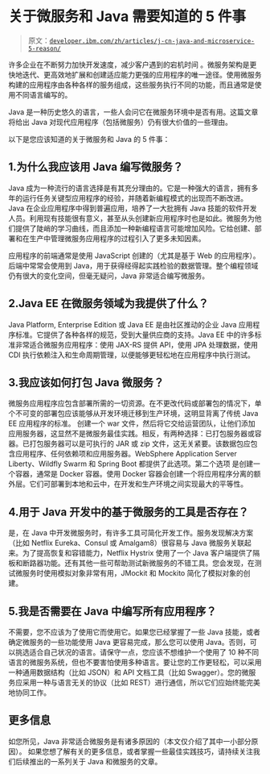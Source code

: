 # 关于微服务和 Java 需要知道的 5 件事

> 原文：[`developer.ibm.com/zh/articles/j-cn-java-and-microservice-5-reason/`](https://developer.ibm.com/zh/articles/j-cn-java-and-microservice-5-reason/)

许多企业在不断努力加快开发速度，减少客户遇到的宕机时间 。微服务架构是更快地迭代、更高效地扩展和创建适应能力更强的应用程序的唯一途径。使用微服务构建的应用程序由各种各样的服务组成，这些服务执行不同的功能，而且通常是使用不同语言编写的。

Java 是一种历史悠久的语言，一些人会问它在微服务环境中是否有用。这篇文章将给出 Java 对现代应用程序（包括微服务）仍有很大价值的一些理由。

以下是您应该知道的关于微服务和 Java 的 5 件事：

## 1.为什么我应该用 Java 编写微服务？

Java 成为一种流行的语言选择是有其充分理由的。它是一种强大的语言，拥有多年的运行任务关键型应用程序的经验，并随着新编程模式的出现而不断改进。Java 在企业应用程序中得到普遍应用，培养了一大批拥有 Java 技能的软件开发人员。利用现有技能很有意义，甚至从头创建新应用程序时也是如此。微服务为他们提供了陡峭的学习曲线，而且添加一种新编程语言可能增加风险。它给创建、部署和在生产中管理微服务应用程序的过程引入了更多未知因素。

应用程序的前端通常是使用 JavaScript 创建的（尤其是基于 Web 的应用程序）。后端中常常会使用到 Java，用于获得经得起实践检验的数据管理。整个编程领域仍有很大的变化空间，但毫无疑问，Java 非常适合编写微服务。

## 2.Java EE 在微服务领域为我提供了什么？

Java Platform, Enterprise Edition 或 Java EE 是由社区推动的企业 Java 应用程序标准。它提供了各种各样的规范，受到大量供应商的支持。Java EE 中的许多标准非常适合微服务应用程序：使用 JAX-RS 提供 API，使用 JPA 处理数据，使用 CDI 执行依赖注入和生命周期管理，以便能够更轻松地在应用程序中执行测试。

## 3.我应该如何打包 Java 微服务？

微服务应用程序应包含部署所需的一切资源。在不更改代码或部署包的情况下，单个不可变的部署包应该能够从开发环境迁移到生产环境，这明显背离了传统 Java EE 应用程序的标准。 创建一个 war 文件，然后将它交给运营团队，让他们添加应用服务器，这显然不是微服务最佳实践。相反，有两种选择：已打包服务器或容器。已打包服务器可以是可执行的 JAR 或 zip 文件，这无关紧要。该数据包应包含应用程序、任何依赖项和应用服务器。WebSphere Application Server Liberty、Wildfly Swarm 和 Spring Boot 都提供了此选项。第二个选项 是创建一个容器，通常是 Docker 容器。使用 Docker 容器会创建一个将应用程序分离的额外层。它们可部署到本地和云中，在开发和生产环境之间实现最大的平等性。

## 4.用于 Java 开发中的基于微服务的工具是否存在？

是，在 Java 中开发微服务时，有许多工具可简化开发工作。服务发现解决方案（比如 Netflix Eureka、Consul 或 Amalgam8）很容易与 Java 微服务关联起来。为了提高恢复和容错能力，Netflix Hystrix 使用了一个 Java 客户端提供了隔板和断路器功能。还有其他一些可帮助测试新微服务的不错工具。您会发现，在测试微服务时使用模拟对象非常有用，JMockit 和 Mockito 简化了模拟对象的创建。

## 5.我是否需要在 Java 中编写所有应用程序？

不需要，您不应该为了使用它而使用它。如果您已经掌握了一些 Java 技能，或者确定微服务的一些功能使用 Java 更容易完成，那么您可以使用 Java。否则，可以挑选适合自己状况的语言。请保守一点，您应该不想维护一个使用了 10 种不同语言的微服务系统，但也不要害怕使用多种语言。要让您的工作更轻松，可以采用一种通用数据结构（比如 JSON）和 API 文档工具（比如 Swagger）。您的微服务应采用一种与语言无关的协议（比如 REST）进行通信，所以它们应始终能完美地协同工作。

## 更多信息

如您所见，Java 非常适合微服务是有诸多原因的（本文仅介绍了其中一小部分原因）。 如果您想了解有关的更多信息，或者掌握一些最佳实践技巧，请持续关注我们后续推出的一系列关于 Java 和微服务的文章。